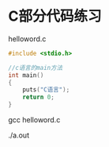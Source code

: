 # C部分代码练习

helloword.c

```c
#include <stdio.h>

//c语言的main方法
int main()
{
    puts("C语言");
    return 0;
}
```

gcc helloword.c

./a.out
